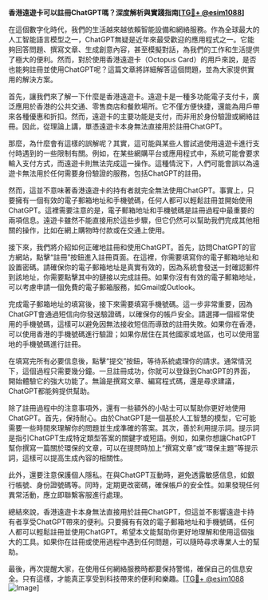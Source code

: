 **香港遠遊卡可以註冊ChatGPT嗎？深度解析與實踐指南[[TG💪+ @esim1088](https://t.me/s/esim1088)]**

在這個數字化時代，我們的生活越來越依賴智能設備和網絡服務。作為全球最大的人工智能語言模型之一，ChatGPT無疑是近年來最受歡迎的應用程式之一。它能夠回答問題、撰寫文章、生成創意內容，甚至模擬對話，為我們的工作和生活提供了極大的便利。然而，對於使用香港遠遊卡（Octopus Card）的用戶來說，是否也能夠註冊並使用ChatGPT呢？這篇文章將詳細解答這個問題，並為大家提供實用的解決方案。

首先，讓我們來了解一下什麼是香港遠遊卡。遠遊卡是一種多功能電子支付卡，廣泛應用於香港的公共交通、零售商店和餐飲場所。它不僅方便快捷，還能為用戶帶來各種優惠和折扣。然而，遠遊卡的主要功能是支付，而非用於身份驗證或網絡註冊。因此，從理論上講，單憑遠遊卡本身無法直接用於註冊ChatGPT。

那麼，為什麼會有這樣的誤解呢？其實，這可能與某些人嘗試過使用遠遊卡進行支付時遇到的一些限制有關。例如，在某些網購平台或應用程式中，系統可能會要求輸入支付方式，而遠遊卡則無法完成這一操作。這種情況下，人們可能會誤以為遠遊卡無法用於任何需要身份驗證的服務，包括ChatGPT的註冊。

然而，這並不意味著香港遠遊卡的持有者就完全無法使用ChatGPT。事實上，只要擁有一個有效的電子郵箱地址和手機號碼，任何人都可以輕鬆註冊並開始使用ChatGPT。這裡需要注意的是，電子郵箱地址和手機號碼是註冊過程中最重要的兩項信息。遠遊卡雖然不能直接用於這些步驟，但它仍然可以幫助我們完成其他相關的操作，比如在網上購物時付款或在交通上使用。

接下來，我們將介紹如何正確地註冊和使用ChatGPT。首先，訪問ChatGPT的官方網站，點擊“註冊”按鈕進入註冊頁面。在這裡，你需要填寫你的電子郵箱地址和設置密碼。請確保你的電子郵箱地址是真實有效的，因為系統會發送一封確認郵件到該地址，你需要點擊其中的鏈接以完成註冊。如果你沒有有效的電子郵箱地址，可以考慮申請一個免費的電子郵箱服務，如Gmail或Outlook。

完成電子郵箱地址的填寫後，接下來需要填寫手機號碼。這一步非常重要，因為ChatGPT會通過短信向你發送驗證碼，以確保你的帳戶安全。請選擇一個經常使用的手機號碼，這樣可以避免因無法接收短信而導致的註冊失敗。如果你在香港，可以使用香港的手機號碼進行驗證；如果你居住在其他國家或地區，也可以使用當地的手機號碼進行註冊。

在填寫完所有必要信息後，點擊“提交”按鈕，等待系統處理你的請求。通常情況下，這個過程只需要幾分鐘。一旦註冊成功，你就可以登錄到ChatGPT的界面，開始體驗它的強大功能了。無論是撰寫文章、編寫程式碼，還是尋求建議，ChatGPT都能夠提供幫助。

除了註冊過程中的注意事項外，還有一些額外的小貼士可以幫助你更好地使用ChatGPT。首先，保持耐心。由於ChatGPT是一個基於人工智慧的模型，它可能需要一些時間來理解你的問題並生成準確的答案。其次，善於利用提示詞。提示詞是指引ChatGPT生成特定類型答案的關鍵字或短語。例如，如果你想讓ChatGPT幫你撰寫一篇關於環保的文章，可以在提問時加上“撰寫文章”或“環保主題”等提示詞，這樣可以提高生成內容的相關性。

此外，還要注意保護個人隱私。在與ChatGPT互動時，避免透露敏感信息，如銀行帳號、身份證號碼等。同時，定期更改密碼，確保帳戶的安全性。如果發現任何異常活動，應立即聯繫客服進行處理。

總結來說，香港遠遊卡本身無法直接用於註冊ChatGPT，但這並不影響遠遊卡持有者享受ChatGPT帶來的便利。只要擁有有效的電子郵箱地址和手機號碼，任何人都可以輕鬆註冊並使用ChatGPT。希望本文能幫助你更好地理解和使用這個強大的工具。如果你在註冊或使用過程中遇到任何問題，可以隨時尋求專業人士的幫助。

最後，再次提醒大家，在使用任何網絡服務時都要保持警惕，確保自己的信息安全。只有這樣，才能真正享受到科技帶來的便利和樂趣。[[TG💪+ @esim1088](https://t.me/s/esim1088) ![Image](https://i.postimg.cc/4NQfJmqS/Snipaste-2025-05-13-00-14-12.png)]
